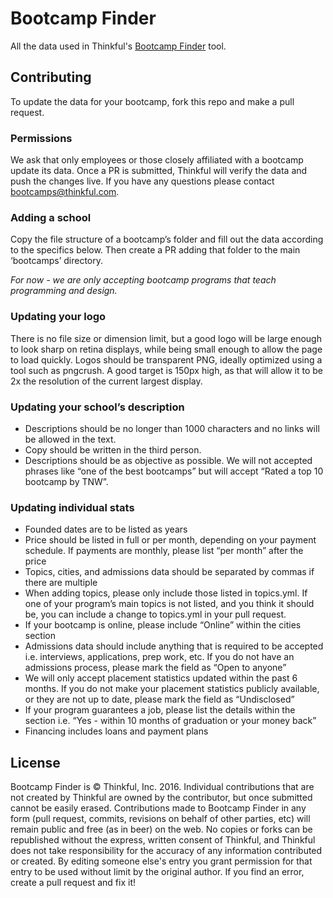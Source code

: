 # Bootcamp Finder
All the data used in Thinkful's
[Bootcamp Finder](https://www.thinkful.com/bootcamps/) tool.

## Contributing
To update the data for your bootcamp, fork this repo and make a pull request.

### Permissions
We ask that only employees or those closely affiliated with a bootcamp update its data. Once a PR is submitted, Thinkful will verify the data and push the changes live. If you have any questions please contact bootcamps@thinkful.com.

### Adding a school
Copy the file structure of a bootcamp’s folder and fill out the data according to the specifics below. Then create a PR adding that folder to the main ‘bootcamps’ directory.

*For now - we are only accepting bootcamp programs that teach programming and design.*

### Updating your logo
There is no file size or dimension limit, but a good logo will be large enough to look sharp on retina displays, while being small enough to allow the page to load quickly. Logos should be transparent PNG, ideally optimized using a tool such as pngcrush. A good target is 150px high, as that will allow it to be 2x the resolution of the current largest display.

### Updating your school’s description
- Descriptions should be no longer than 1000 characters and no links will be allowed in the text.
- Copy should be written in the third person.
- Descriptions should be as objective as possible. We will not accepted phrases like “one of the best bootcamps” but will accept “Rated a top 10 bootcamp by TNW”.

### Updating individual stats
- Founded dates are to be listed as years
- Price should be listed in full or per month, depending on your payment schedule. If payments are monthly, please list “per month” after the price
- Topics, cities, and admissions data should be separated by commas if there are multiple
- When adding topics, please only include those listed in topics.yml. If one of your program’s main topics is not listed, and you think it should be, you can include a change to topics.yml in your pull request.
- If your bootcamp is online, please include “Online” within the cities section
- Admissions data should include anything that is required to be accepted i.e. interviews, applications, prep work, etc. If you do not have an admissions process, please mark the field as “Open to anyone”
- We will only accept placement statistics updated within the past 6 months. If you do not make your placement statistics publicly available, or they are not up to date, please mark the field as “Undisclosed”
- If your program guarantees a job, please list the details within the section i.e. “Yes - within 10 months of graduation or your money back”
- Financing includes loans and payment plans

## License
Bootcamp Finder is &copy; Thinkful, Inc. 2016. Individual contributions that
are not created by Thinkful are owned by the contributor, but once submitted
cannot be easily erased. Contributions made to Bootcamp Finder in any form
(pull request, commits, revisions on behalf of other parties, etc) will remain
public and free (as in beer) on the web. No copies or forks can be republished
without the express, written consent of Thinkful, and Thinkful does not take
responsibility for the accuracy of any information contributed or created. By
editing someone else's entry you grant permission for that entry to be used
without limit by the original author. If you find an error, create a pull
request and fix it!

